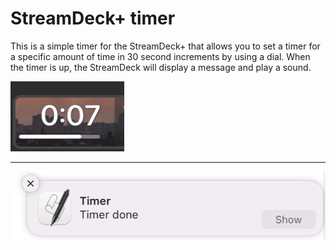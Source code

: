 # StreamDeck+ timer

This is a simple timer for the StreamDeck+ that allows you to set a timer for a specific amount of time in 30 second increments by using a dial.
When the timer is up, the StreamDeck will display a message and play a sound.


![timer](timer.png)

---

![notification](notification.png)
